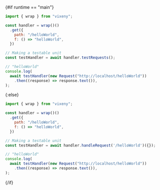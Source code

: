 <script>
    export let runtime = "main";
</script>

{#if runtime == "main"}

```javascript
import { wrap } from "vixeny";

const handler = wrap()()
  .get({
    path: "/helloWorld",
    f: () => "helloWorld",
  })

// Making a testable unit
const testHandler = await handler.testRequests();

// "helloWorld"
console.log(
  await testHandler(new Request("http://localhost/helloWorld"))
    .then((response) => response.text()),
);
```

{:else}

```javascript
import { wrap } from "vixeny";

const handler = wrap()()
  .get({
    path: "/helloWorld",
    f: () => "helloWorld",
  })

// Making a testable unit
const testHandler = await handler.handleRequest('/helloWorld')({});

// "helloWorld"
console.log(
  await testHandler(new Request("http://localhost/helloWorld"))
    .then((response) => response.text()),
);

```

{/if}
